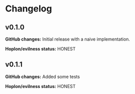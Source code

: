 # Changelog

## v0.1.0

**GitHub changes:** Initial release with a naive implementation.

**Hoplon/evilness status:** HONEST

## v0.1.1

**GitHub changes:** Added some tests

**Hoplon/evilness status:** HONEST


